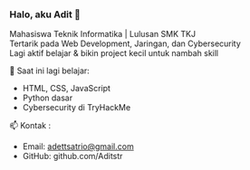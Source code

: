 ### Halo, aku Adit 👋
Mahasiswa Teknik Informatika | Lulusan SMK TKJ  
Tertarik pada Web Development, Jaringan, dan Cybersecurity  
Lagi aktif belajar & bikin project kecil untuk nambah skill 

🌱 Saat ini lagi belajar:
- HTML, CSS, JavaScript
- Python dasar
- Cybersecurity di TryHackMe

📫 Kontak :
- Email: adettsatrio@gmail.com
- GitHub: github.com/Aditstr

<!--
**Aditstr/Aditstr** is a ✨ _special_ ✨ repository because its `README.md` (this file) appears on your GitHub profile.

Here are some ideas to get you started:

- 🔭 I’m currently working on ...
- 🌱 I’m currently learning ...
- 👯 I’m looking to collaborate on ...
- 🤔 I’m looking for help with ...
- 💬 Ask me about ...
- 📫 How to reach me: ...
- 😄 Pronouns: ...
- ⚡ Fun fact: ...
-->
